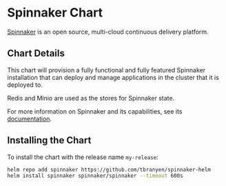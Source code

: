 # Spinnaker Chart

[Spinnaker](http://spinnaker.io/) is an open source, multi-cloud continuous
delivery platform.

## Chart Details
This chart will provision a fully functional and fully featured Spinnaker
installation that can deploy and manage applications in the cluster that it is
deployed to.

Redis and Minio are used as the stores for Spinnaker state.

For more information on Spinnaker and its capabilities, see its
[documentation](http://www.spinnaker.io/docs).

## Installing the Chart

To install the chart with the release name `my-release`:

```bash
helm repo add spinnaker https://github.com/tbranyen/spinnaker-helm
helm install spinnaker spinnaker/spinnaker --timeout 600s
```
